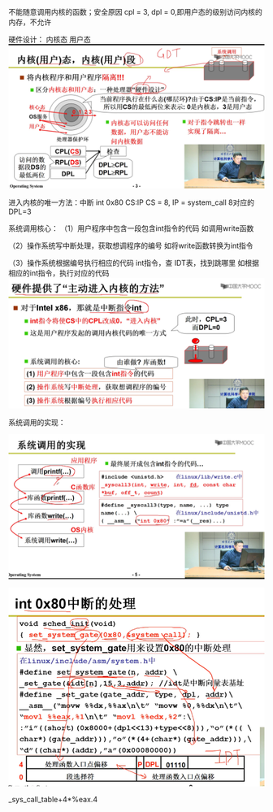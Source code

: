 


不能随意调用内核的函数；安全原因
cpl = 3, dpl = 0,即用户态的级别访问内核的内存，不允许


硬件设计： 内核态 用户态
![img.png](img.png)

进入内核的唯一方法：中断   int 0x80
CS:IP
CS = 8, IP = system_call
8对应的DPL=3

系统调用核心：
（1）用户程序中包含一段包含int指令的代码
    如调用write函数

（2）操作系统写中断处理，获取想调程序的编号
    如将write函数转换为int指令

（3）操作系统根据编号执行相应的代码
    int指令，查 IDT表，找到跳哪里
    如根据相应的int指令，执行对应的代码
![img_1.png](img_1.png)

系统调用的实现：



![img_2.png](img_2.png)


![img_4.png](img_4.png)


_sys_call_table+4*%eax.4
